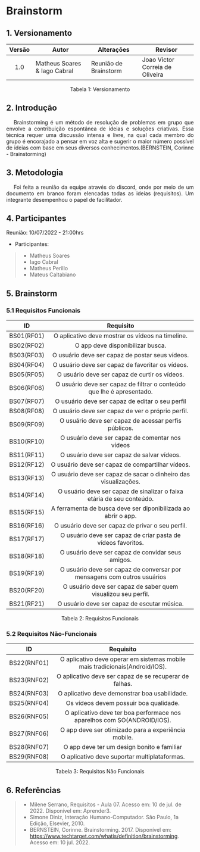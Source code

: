 # Brainstorm
## 1. Versionamento
| Versão | Autor             | Alterações                         | Revisor|
|:------:| ----------------- | ---------------------------------- | ------- |
|  1.0   | Matheus Soares  & Iago Cabral| Reunião de Brainstorm | Joao Victor Correia de Oliveira |
<div style="text-align: center">
<p>Tabela 1: Versionamento</p>
</div>

## 2. Introdução
<p style="text-indent: 20px; text-align: justify">
Brainstorming é um método de resolução de problemas em grupo que envolve a contribuição espontânea de ideias e soluções criativas. Essa técnica requer uma discussão intensa e livre, na qual cada membro do grupo é encorajado a pensar em voz alta e sugerir o maior número possível de ideias com base em seus diversos conhecimentos.(BERNSTEIN, Corinne - Brainstorming)
</p>

## 3. Metodologia
<p style="text-indent: 20px; text-align: justify">
Foi feita a reunião da equipe através do discord, onde por meio de um documento em branco foram elencadas todas as ideias (requisitos). Um integrante desempenhou o papel de facilitador.
</p>

## 4. Participantes
Reunião: 10/07/2022 - 21:00hrs
- Participantes:
> - Matheus Soares
> - Iago Cabral
> - Matheus Perillo
> - Mateus Caltabiano


## 5. Brainstorm

### 5.1 Requisitos Funcionais
| ID    | Requisito | 
| :-:   | :--------: |
|     BS01(RF01)      | O aplicativo deve mostrar os vídeos na timeline.                                                                       |
|     BS02(RF02)      | O app deve disponibilizar busca.                                                                                                       |
|     BS03(RF03)      | O usuário deve ser capaz de postar seus vídeos.                                                                 |
|     BS04(RF04)     | O usuário deve ser capaz de favoritar os vídeos. |
| BS05(RF05) | O usuário deve ser capaz de curtir os vídeos.|
| BS06(RF06) | O usuário deve ser capaz de filtrar o conteúdo que lhe é apresentado.| 
| BS07(RF07) | O usuário deve ser capaz de editar o seu perfil|
|     BS08(RF08)      | O usuário deve ser capaz de ver o próprio perfil.                                   |
|      BS09(RF09)     | O usuário deve ser capaz de acessar perfis públicos.                     |
| BS10(RF10) | O usuário deve ser capaz de comentar nos vídeos |
| BS11(RF11) | O usuário deve ser capaz de salvar vídeos.|
| BS12(RF12) | O usuário deve ser capaz de compartilhar vídeos.|
| BS13(RF13) | O usuário deve ser capaz de sacar o dinheiro das visualizações.|
| BS14(RF14)| O usuário deve ser capaz de sinalizar o faixa etária de seu conteúdo.|
|     BS15(RF15)      | A ferramenta de busca deve ser diponibilizada ao abrir o app.                                                           |
| BS16(RF16) | O usuário deve ser capaz de privar o seu perfil.|
| BS17(RF17) | O usuário deve ser capaz de criar pasta de vídeos favoritos.|
| BS18(RF18) | O usuário deve ser capaz de convidar seus amigos.|
|     BS19(RF19)      | O usuário deve ser capaz de conversar por mensagens com outros usuários                        |
| BS20(RF20) | O usuário deve ser capaz de saber quem visualizou seu perfil.|
| BS21(RF21) | O usuário deve ser capaz de escutar música.|
<div style="text-align: center">
<p>Tabela 2: Requisitos Funcionais</p>
</div>

### 5.2 Requisitos Não-Funcionais
| ID     | Requisito | 
| :-:    | :--------: |
|     BS22(RNF01)      | O aplicativo deve operar em sistemas mobile mais tradicionais(Android/IOS).                                               |
|     BS23(RNF02)      | O aplicativo deve ser capaz de se recuperar de falhas.                                                       |
|     BS24(RNF03)      | O aplicativo deve demonstrar boa usabilidade.                                                                         |
|     BS25(RNF04)    | Os vídeos devem possuir boa qualidade.                                                             |
|      BS26(RNF05)      | O aplicativo deve ter boa performace nos aparelhos com SO(ANDROID/IOS).                  |
|     BS27(RNF06)      | O app deve ser otimizado para a experiência mobile.                          |
|     BS28(RNF07)     | O app deve ter um design bonito e familiar |
|BS29(RNF08)| O aplicativo deve suportar multiplataformas.|
<div style="text-align: center">
<p>Tabela 3: Requisitos Não Funcionais</p>
</div>

## 6. Referências
> - Milene Serrano, Requisitos - Aula 07. Acesso em: 10 de jul. de 2022. Disponível em: Aprender3.
> - Simone Diniz, Interação Humano-Computador. São Paulo, 1a Edição, Elsevier, 2010.
> -  BERNSTEIN, Corinne. Brainstorming. 2017. Disponível em: https://www.techtarget.com/whatis/definition/brainstorming. Acesso em: 10 jul. 2022.
